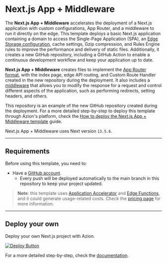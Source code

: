 # Next.js App + Middleware

The **Next.js App + Middleware** accelerates the deployment of a Next.js application with custom configurations, App Router, and a middleware to run it directly on the edge. This template deploys a basic Next.js application containing a domain to access the Single-Page Application (SPA), an [Edge Storage configuration](https://www.azion.com/en/documentation/products/store/edge-storage/), cache settings, Gzip compression, and Rules Engine rules to improve the performance and delivery of static files. Additionally, it creates a new GitHub repository, including a GitHub Action to enable a continuous development workflow and keep your application up to date.

**Next.js App + Middleware** creates files to implement the [App Router format](https://nextjs.org/docs/app), with the index page, edge API routing, and Custom Route Handler created in the new repository during the deployment. It also includes a [middleware](https://nextjs.org/docs/app/building-your-application/routing/middleware) that allows you to modify the response for a request and control different aspects of the application, such as performing redirects, setting headers, and others.

This repository is an example of the new GitHub repository created during the deployment. For a more detailed step-by-step to deploy this template through Azion's platform, check the [How to deploy the Next.js App + Middleware template](https://www.azion.com/en/documentation/products/guides/nextjs-app-middleware/) guide.

Next.js App + Middleware uses Next version `13.5.6`.

---

## Requirements

Before using this template, you need to:

- Have a [GitHub account](https://github.com/signup).
  - Every push will be deployed automatically to the main branch in this repository to keep your project updated.

> **Note**: this template uses [Application Accelerator](https://www.azion.com/en/documentation/products/build/edge-application/application-accelerator/) and [Edge Functions](https://www.azion.com/en/documentation/products/build/edge-application/edge-functions/), and it could generate usage-related costs. Check the [pricing page](https://www.azion.com/en/pricing/) for more information.

---

## Deploy your own

Deploy your own Next.js project with Azion.

[![Deploy Button](/static/button.png)](https://console.azion.com/create/nextjs/nextjs-app-middleware "Deploy with Azion")

For a more detailed step-by-step, check the [documentation](https://www.azion.com/en/documentation/products/guides/nextjs-app-middleware/).